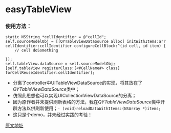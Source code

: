 # easyTableView

### 使用方法：
``` 
static NSString *cellIdentifier = @"cellId";
self.sourceModelObj = [[QYTableViewDataSource alloc] initWithItems:arr cellIdentifier:cellIdentifier configureCellBlock:^(id cell, id item) {
    // cell doSomething
    
}];
self.tableView.dataSource = self.sourceModelObj;
[self.tableView registerClass:[<#CellName#> class] forCellReuseIdentifier:cellIdentifier];
```
-  分离了controller中UITableViewDataSource的实现，将其放在了*QYTableViewDataSource*类中；
-  仿照此思想也可以实现UICollectionViewDataSource的分离；
- 因为原作者并未提供刷新表格的方法，我在*QYTableViewDataSource*类中开辟方法以供刷新使用；`- (void)reloadDataWithItems:(NSArray *)items;`
- 这只是个demo，并未经过实践的考验！

[原文地址](https://www.objc.io/issues/1-view-controllers/lighter-view-controllers/)
